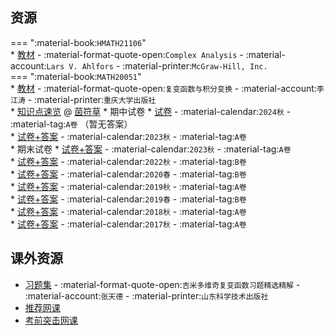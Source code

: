 ## 资源  
=== ":material-book:`HMATH21106`"  
    * [教材](https://api.mir6.com/api/lanzou?url=https://cqu-openlib.lanzout.com/ianXa26my3sb&down=true) - :material-format-quote-open:`Complex Analysis` - :material-account:`Lars V. Ahlfors` - :material-printer:`McGraw-Hill, Inc.`  
=== ":material-book:`MATH20051`"  
    * [教材](https://api.mir6.com/api/lanzou?url=https://cqu-openlib.lanzout.com/iHkOg23c156f&down=true) - :material-format-quote-open:`复变函数与积分变换` - :material-account:`李江涛` - :material-printer:`重庆大学出版社`  
    * [知识点速览](https://api.mir6.com/api/lanzou?url=https://cqu-openlib.lanzout.com/iwkhR2flug5a&down=true) @ [茵符草](../contributor/茵符草.md)
    * 期中试卷
        * [试卷](https://api.mir6.com/api/lanzou?url=https://cqu-openlib.lanzout.com/ij9YD2er75hi&down=true) - :material-calendar:`2024秋` - :material-tag:`A卷` （暂无答案）  
        * [试卷+答案](https://api.mir6.com/api/lanzou?url=https://cqu-openlib.lanzout.com/i0CNY2eybapc&down=true) - :material-calendar:`2023秋` - :material-tag:`A卷`  
    * 期末试卷
        * [试卷+答案](https://api.mir6.com/api/lanzou?url=https://cqu-openlib.lanzout.com/i8fb82f9emwf&down=true) - :material-calendar:`2023秋` - :material-tag:`A卷`  
        * [试卷+答案](https://api.mir6.com/api/lanzou?url=https://cqu-openlib.lanzout.com/iobsu2f9emkd&down=true) - :material-calendar:`2022秋` - :material-tag:`B卷`  
        * [试卷+答案](https://api.mir6.com/api/lanzou?url=https://cqu-openlib.lanzout.com/iOaan2f9em1e&down=true) - :material-calendar:`2020春` - :material-tag:`B卷`  
        * [试卷+答案](https://api.mir6.com/api/lanzou?url=https://cqu-openlib.lanzout.com/iJB8f2f9elna&down=true) - :material-calendar:`2019秋` - :material-tag:`A卷`  
        * [试卷+答案](https://api.mir6.com/api/lanzou?url=https://cqu-openlib.lanzout.com/iH5Fe2f9el4b&down=true) - :material-calendar:`2019春` - :material-tag:`B卷`  
        * [试卷+答案](https://api.mir6.com/api/lanzou?url=https://cqu-openlib.lanzout.com/ih9qb2f9ekri&down=true) - :material-calendar:`2018秋` - :material-tag:`A卷`  
        * [试卷+答案](https://api.mir6.com/api/lanzou?url=https://cqu-openlib.lanzout.com/ixJfq2f9ekij&down=true) - :material-calendar:`2017秋` - :material-tag:`A卷`  

## 课外资源
- [习题集](https://api.mir6.com/api/lanzou?url=https://cqu-openlib.lanzout.com/iYu6A2eb9vgj&down=true) - :material-format-quote-open:`吉米多维奇复变函数习题精选精解` - :material-account:`张天德` - :material-printer:`山东科学技术出版社`  
- [推荐网课](https://www.bilibili.com/video/BV1wt41167JQ/)
- [考前突击网课](https://www.bilibili.com/video/BV18G411A7j6/)